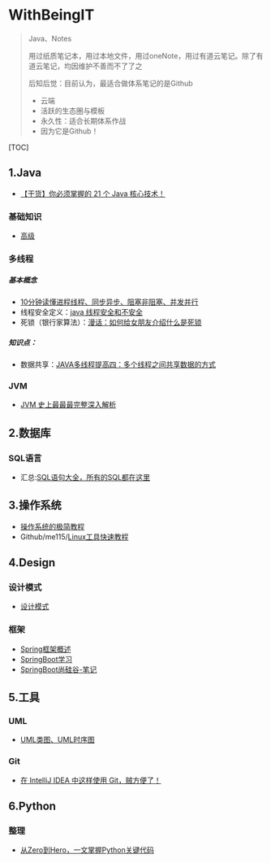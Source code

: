 # WithBeingIT
> Java、Notes
>
> 用过纸质笔记本，用过本地文件，用过oneNote，用过有道云笔记。除了有道云笔记，均因维护不善而不了了之
>
> 后知后觉：目前认为，最适合做体系笔记的是Github
>
> - 云端
> - 活跃的生态圈与模板
> - 永久性：适合长期体系作战
> - 因为它是Github！

[TOC]

## 1.Java

- [【干货】你必须掌握的 21 个 Java 核心技术！](https://mp.weixin.qq.com/s/U85Ip73WF1uGEEggRp0deg)

### 基础知识

- [高级](https://github.com/UKeliliShuai/WithBeingIT/blob/master/ElementaryKnowledge/%E9%AB%98%E7%BA%A7.md)

### 多线程

##### 基本概念

- [10分钟读懂进程线程、同步异步、阻塞非阻塞、并发并行](https://mp.weixin.qq.com/s/c3YuR8pWKn4RpseGIWNxvw)
- 线程安全定义：[java 线程安全和不安全](https://blog.csdn.net/mccand1234/article/details/52013168)
- 死锁（银行家算法）：[漫话：如何给女朋友介绍什么是死锁](https://mp.weixin.qq.com/s/SsU8Ro-Uf2WDSjkPv4lptQ)

##### 知识点：

- 数据共享：[JAVA多线程提高四：多个线程之间共享数据的方式](https://www.cnblogs.com/pony1223/p/9256224.html)

### JVM

- [JVM 史上最最最完整深入解析](https://mp.weixin.qq.com/s/EydeGMpxd_zYv11noPAABA)

## 2.数据库

### SQL语言

- 汇总:[SQL语句大全，所有的SQL都在这里](https://mp.weixin.qq.com/s/zI9vaf4zP_qLbCWYIz9yUg)

## 3.操作系统

- [操作系统的极简教程](https://mp.weixin.qq.com/s/p7AUCjig126UFOCruyD15A)
- Github/me115/[Linux工具快速教程](https://linuxtools-rst.readthedocs.io/zh_CN/latest/)

## 4.Design

### 设计模式

- [设计模式](https://github.com/UKeliliShuai/WithBeingIT/blob/master/Design/%E8%AE%BE%E8%AE%A1%E6%A8%A1%E5%BC%8F.md)

### 框架

- [Spring框架概述](https://github.com/UKeliliShuai/WithBeingIT/blob/master/Framework/Framework.md)
- [SpringBoot学习](https://github.com/UKeliliShuai/WithBeingIT/blob/master/Framework/SpringBoot学习.md)
- [SpringBoot尚硅谷-笔记](https://github.com/UKeliliShuai/WithBeingIT/blob/master/Framework/SpringBoot笔记_尚硅谷.md)

## 5.工具

### UML

- [UML类图、UML时序图](https://github.com/UKeliliShuai/WithBeingIT/blob/master/Tools/UML.md)

### Git

- [在 IntelliJ IDEA 中这样使用 Git，贼方便了！](https://mp.weixin.qq.com/s/3ll40XqNLwasJR1LYABvgw)

## 6.Python

### 整理

- [从Zero到Hero，一文掌握Python关键代码](https://mp.weixin.qq.com/s/zWeg700fJU3Isiv3sGEDhw)
